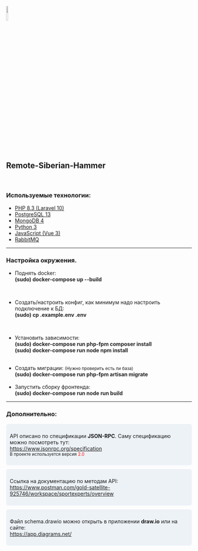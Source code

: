 <img src="https://avatars.githubusercontent.com/u/153977186?s=400&u=7268ad55ed694cec25c1467486710abb82bc9ad8&v=4" style="width: 10%">
<h2>Remote-Siberian-Hammer</h2>
<br>
<h3>Используемые технологии:</h3>
<ul>
    <li>
        <a href="#">PHP 8.3 (Laravel 10)</a>
    </li>
    <li>
        <a href="#">PostgreSQL 13</a>
    </li>
    <li>
        <a href="#">MongoDB 4</a>
    </li>
    <li>
        <a href="#">Python 3</a>
    </li>
    <li>
        <a href="#">JavaScript (Vue 3)</a>
    </li>
    <li>
        <a href="#">RabbitMQ</a>
    </li>
</ul>
<hr>
<h3>Настройка окружения.</h3>
<ul>
    <li>
        <p>
            <span>Поднять docker:</span><br>
            <b style="color: #222;">(sudo) docker-compose up --build</b>
        </p>
    </li>
    <br />
    <li>
        <p>
            <span>Создать/настроить конфиг, как минимум надо настроить подключение к БД:</span><br>
            <b style="color: #222;">(sudo) cp .example.env .env</b>
        </p>
    </li>
    <br />
    <li>
        <p>
            <span>Установить зависимости:</span><br>
            <b style="color: #222;">(sudo) docker-compose run php-fpm composer install</b><br>
            <b style="color: #222;">(sudo) docker-compose run node npm install</b><br>
        </p>
    </li>
    <br />
    <li>
        <span>Создать миграции: <small>(Нужно проверить есть ли база)</small></span><br>
        <b style="color: #222;">(sudo) docker-compose run php-fpm artisan migrate</b><br>
    </li>
    <br />
    <li>
        <span>Запустить сборку фронтенда:</span><br>
        <b style="color: #222;">(sudo) docker-compose run node run build</b><br>
    </li>
</ul>
<hr />
<h3>Дополнительно:</h3>
<div style="padding: 0.7em;background-color: #edf2f7;border-radius: 0.4em;margin-bottom:10px;">
    <p>
        API описано по спецификации <b>JSON-RPC</b>. Саму спецификацию можно посмотреть тут:<br />
        <a href="https://www.jsonrpc.org/specification">https://www.jsonrpc.org/specification</a><br />
        <small>В проекте используется версия <span style="color: red;">2.0</span></small>
    </p>
</div>
<div style="padding: 0.7em;background-color: #edf2f7;border-radius: 0.4em;margin-bottom:10px;">
    <p>
        Ссылка на документацию по методам API:<br />
        <a href="https://www.postman.com/gold-satellite-925746/workspace/sportexperts/overview">
            https://www.postman.com/gold-satellite-925746/workspace/sportexperts/overview
        </a><br />
    </p>
</div>
<div style="padding: 0.7em;background-color: #edf2f7;border-radius: 0.4em;margin-bottom:10px;">
    <p>
        Файл schema.drawio можно открыть в приложении <b>draw.io</b> или на сайте:<br />
        <a href="https://app.diagrams.net/">https://app.diagrams.net/</a><br />
    </p>
</div>